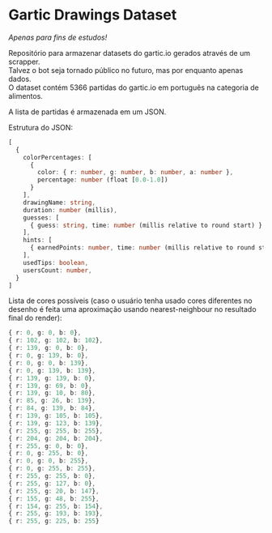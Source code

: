 # Gartic Drawings Dataset

*Apenas para fins de estudos!*

Repositório para armazenar datasets do gartic.io gerados através de um scrapper.<br>
Talvez o bot seja tornado público no futuro, mas por enquanto apenas dados.<br>
O dataset contém 5366 partidas do gartic.io em português na categoria de alimentos.

A lista de partidas é armazenada em um JSON.

Estrutura do JSON:
```ts
[
  {
    colorPercentages: [
      {
        color: { r: number, g: number, b: number, a: number },
        percentage: number (float [0.0-1.0])
      }
    ],
    drawingName: string,
    duration: number (millis),
    guesses: [
      { guess: string, time: number (millis relative to round start) }
    ],
    hints: [
      { earnedPoints: number, time: number (millis relative to round start) }
    ],
    usedTips: boolean,
    usersCount: number,
  }
]
```

Lista de cores possíveis (caso o usuário tenha usado cores diferentes no desenho é feita uma aproximação usando nearest-neighbour no resultado final do render):
```ts
{ r: 0, g: 0, b: 0},
{ r: 102, g: 102, b: 102},
{ r: 139, g: 0, b: 0},
{ r: 0, g: 139, b: 0},
{ r: 0, g: 0, b: 139},
{ r: 0, g: 139, b: 139},
{ r: 139, g: 139, b: 0},
{ r: 139, g: 69, b: 0},
{ r: 139, g: 10, b: 80},
{ r: 85, g: 26, b: 139},
{ r: 84, g: 139, b: 84},
{ r: 139, g: 105, b: 105},
{ r: 139, g: 123, b: 139},
{ r: 255, g: 255, b: 255},
{ r: 204, g: 204, b: 204},
{ r: 255, g: 0, b: 0},
{ r: 0, g: 255, b: 0},
{ r: 0, g: 0, b: 255},
{ r: 0, g: 255, b: 255},
{ r: 255, g: 255, b: 0},
{ r: 255, g: 127, b: 0},
{ r: 255, g: 20, b: 147},
{ r: 155, g: 48, b: 255},
{ r: 154, g: 255, b: 154},
{ r: 255, g: 193, b: 193},
{ r: 255, g: 225, b: 255}
```
